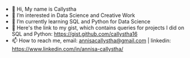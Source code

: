 - 👋 Hi, My name is Callystha
- 👀 I’m interested in Data Science and Creative Work
- 🌱 I’m currently learning SQL and Python for Data Science
- 💞️ Here's the link to my gist, which contains queries for projects I did on SQL and Python: https://gist.github.com/callystha16
- 📫 How to reach me, email: annisacallystha@gmail.com | linkedin: https://www.linkedin.com/in/annisa-callystha/

<!---
callystha16/callystha16 is a ✨ special ✨ repository because its `README.md` (this file) appears on your GitHub profile.
You can click the Preview link to take a look at your changes.
--->
